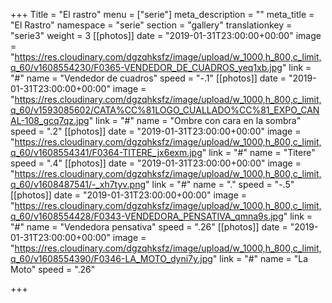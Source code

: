 +++
Title = "El rastro"
menu = ["serie"]
meta_description = ""
meta_title = "El Rastro"
namespace = "serie"
section = "gallery"
translationkey = "serie3"
weight = 3
[[photos]]
date = "2019-01-31T23:00:00+00:00"
image = "https://res.cloudinary.com/dgzqhksfz/image/upload/w_1000,h_800,c_limit,q_60/v1608554230/F0365-VENDEDOR_DE_CUADROS_yeq1xb.jpg"
link = "#"
name = "Vendedor de cuadros"
speed = "-.1"
[[photos]]
date = "2019-01-31T23:00:00+00:00"
image = "https://res.cloudinary.com/dgzqhksfz/image/upload/w_1000,h_800,c_limit,q_60/v1593085602/CATA%CC%81LOGO_CUALLADO%CC%81_EXPO_CANAL-108_gcq7qz.jpg"
link = "#"
name = "Ombre con cara en la sombra"
speed = ".2"
[[photos]]
date = "2019-01-31T23:00:00+00:00"
image = "https://res.cloudinary.com/dgzqhksfz/image/upload/w_1000,h_800,c_limit,q_60/v1608554341/F0364-TITERE_jx6exm.jpg"
link = "#"
name = "Titere"
speed = ".4"
[[photos]]
date = "2019-01-31T23:00:00+00:00"
image = "https://res.cloudinary.com/dgzqhksfz/image/upload/w_1000,h_800,c_limit,q_60/v1608487541/-_xh7tyv.png"
link = "#"
name = "."
speed = "-.5"
[[photos]]
date = "2019-01-31T23:00:00+00:00"
image = "https://res.cloudinary.com/dgzqhksfz/image/upload/w_1000,h_800,c_limit,q_60/v1608554428/F0343-VENDEDORA_PENSATIVA_qmna9s.jpg"
link = "#"
name = "Vendedora pensativa"
speed = ".26"
[[photos]]
date = "2019-01-31T23:00:00+00:00"
image = "https://res.cloudinary.com/dgzqhksfz/image/upload/w_1000,h_800,c_limit,q_60/v1608554390/F0346-LA_MOTO_dyni7y.jpg"
link = "#"
name = "La Moto"
speed = ".26"

+++
